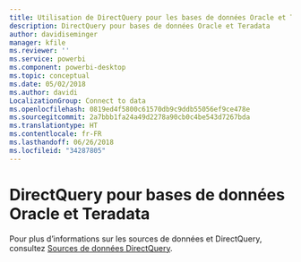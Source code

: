 ```yaml
---
title: Utilisation de DirectQuery pour les bases de données Oracle et Teradata dans Power BI
description: DirectQuery pour bases de données Oracle et Teradata
author: davidiseminger
manager: kfile
ms.reviewer: ''
ms.service: powerbi
ms.component: powerbi-desktop
ms.topic: conceptual
ms.date: 05/02/2018
ms.author: davidi
LocalizationGroup: Connect to data
ms.openlocfilehash: 0819ed4f5800c61570db9c9ddb55056ef9ce478e
ms.sourcegitcommit: 2a7bbb1fa24a49d2278a90cb0c4be543d7267bda
ms.translationtype: HT
ms.contentlocale: fr-FR
ms.lasthandoff: 06/26/2018
ms.locfileid: "34287805"
---
```

# <a name="directquery-for-oracle-and-teradata-databases"></a>DirectQuery pour bases de données Oracle et Teradata
Pour plus d’informations sur les sources de données et DirectQuery, consultez [Sources de données DirectQuery](desktop-directquery-data-sources.md).


